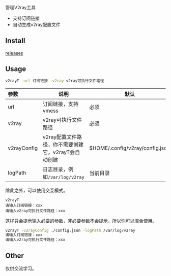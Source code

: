 管理V2ray工具

- 支持订阅链接
- 自动生成v2ray配置文件

## Install

[releases](https://github.com/vczyh/v2rayT/releases)

## Usage

```bash
v2rayT -url 订阅链接 -v2ray v2ray可执行文件路径
```

| 参数        | 说明                                                | 默认                            |
| :---------- | --------------------------------------------------- | ------------------------------- |
| url         | 订阅链接，支持vmess                                 | 必须                            |
| v2ray       | v2ray可执行文件路径                                 | 必须                            |
| v2rayConfig | v2ray配置文件路径，你不需要创建它，v2rayT会自动创建 | $HOME/.config/v2ray/config.json |
| logPath     | 日志目录，例如`/var/log/v2ray`                      | 当前目录                        |

除此之外，可以使用交互模式。

```shell
v2rayT
请输入订阅链接：xxx
请输入v2ray可执行文件路径：xxx
```

这样只会提示输入必要的参数，非必要参数不会提示，所以你可以混合使用。

```bash
v2rayT -v2rayConfig ./config.json -logPath /var/log/v2ray
请输入订阅链接：xxx
请输入v2ray可执行文件路径：xxx
```

## Other

仅供交流学习。